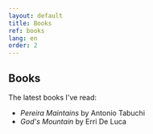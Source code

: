 ```yaml
---
layout: default
title: Books
ref: books
lang: en
order: 2
---
```


## Books

The latest books I've read:  

- _Pereira Maintains_ by Antonio Tabuchi
- _God's Mountain_ by Erri De Luca
